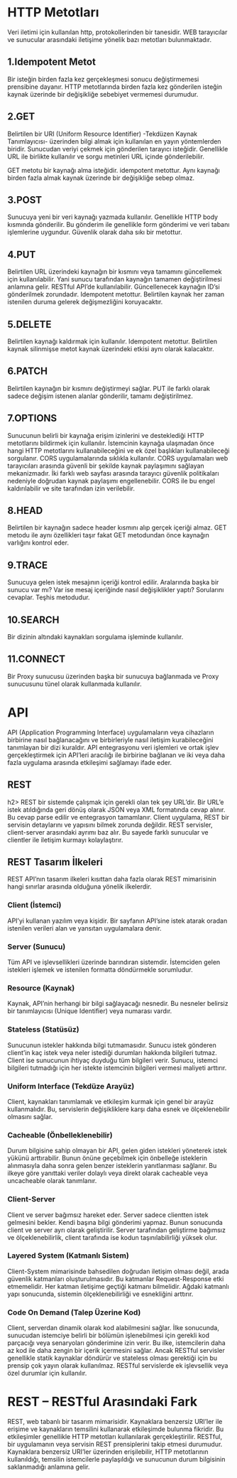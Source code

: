 <h1> HTTP Metotları</h1>
Veri iletimi için kullanılan http, protokollerinden bir tanesidir. WEB tarayıcılar ve sunucular arasındaki iletişime yönelik bazı metotları bulunmaktadır. 
<h2>1.Idempotent Metot</h2> 
Bir isteğin birden fazla kez gerçekleşmesi sonucu değiştirmemesi prensibine dayanır. HTTP metotlarında birden fazla kez gönderilen isteğin kaynak üzerinde bir değişikliğe sebebiyet vermemesi durumudur.
<h2>2.GET</h2>
Belirtilen bir URI (Uniform Resource Identifier) -Tekdüzen Kaynak Tanımlayıcısı- üzerinden bilgi almak için kullanılan en yayın yöntemlerden biridir. Sunucudan veriyi çekmek için gönderilen tarayıcı isteğidir. Genellikle URL ile birlikte kullanılır ve sorgu metinleri URL içinde gönderilebilir. 

GET metotu bir kaynağı alma isteğidir. idempotent metottur. Aynı kaynağı birden fazla almak kaynak üzerinde bir değişikliğe sebep olmaz.
<h2>3.POST</h2>
Sunucuya yeni bir veri kaynağı yazmada kullanılır. Genellikle HTTP body kısmında gönderilir. Bu gönderim ile genellikle form gönderimi ve veri tabanı işlemlerine uygundur. Güvenlik olarak daha sıkı bir metottur. 
<h2>4.PUT</h2>
Belirtilen URL üzerindeki kaynağın bir kısmını veya tamamını güncellemek için kullanılabilir. Yani sunucu tarafından kaynağın tamamen değiştirilmesi anlamına gelir. RESTful API’de kullanılabilir. Güncellenecek kaynağın ID’si gönderilmek zorundadır. Idempotent metottur. Belirtilen kaynak her zaman istenilen duruma gelerek değişmezliğini koruyacaktır. 
<h2>5.DELETE</h2>
Belirtilen kaynağı kaldırmak için kullanılır. Idempotent metottur. Belirtilen kaynak silinmişse metot kaynak üzerindeki etkisi aynı olarak kalacaktır. 
<h2>6.PATCH</h2>
Belirtilen kaynağın bir kısmını değiştirmeyi sağlar. PUT ile farklı olarak sadece değişim istenen alanlar gönderilir, tamamı değiştirilmez. 
<h2>7.OPTIONS</h2>
Sunucunun belirli bir kaynağa erişim izinlerini ve desteklediği HTTP metotlarını bildirmek için kullanılır. İstemcinin kaynağa ulaşmadan önce hangi HTTP metotlarını kullanabileceğini ve ek özel başlıkları kullanabileceği sorgulanır. CORS uygulamalarında sıklıkla kullanılır. 
CORS uygulamaları web tarayıcıları arasında güvenli bir şekilde kaynak paylaşımını sağlayan mekanizmadır. İki farklı web sayfası arasında tarayıcı güvenlik politikaları nedeniyle doğrudan kaynak paylaşımı engellenebilir. CORS ile bu engel kaldırılabilir ve site tarafından izin verilebilir. 
<h2>8.HEAD</h2>
Belirtilen bir kaynağın sadece header kısmını alıp gerçek içeriği almaz. GET metodu ile aynı özellikleri taşır fakat GET metodundan önce kaynağın varlığını kontrol eder. 
<h2>9.TRACE</h2>
Sunucuya gelen istek mesajının içeriği kontrol edilir. Aralarında başka bir sunucu var mı? Var ise mesaj içeriğinde nasıl değişiklikler yaptı? Sorularını cevaplar. Teşhis metodudur. 
<h2>10.SEARCH</h2>
Bir dizinin altındaki kaynakları sorgulama işleminde kullanılır. 
<h2>11.CONNECT</h2>
Bir Proxy sunucusu üzerinden başka bir sunucuya bağlanmada ve Proxy sunucusunu tünel olarak kullanmada kullanılır. 
 
<h1>API</h1>
API (Application Programming Interface) uygulamaların veya cihazların birbirine nasıl bağlanacağını ve birbirleriyle nasıl iletişim kurabileceğini tanımlayan bir dizi kuraldır. 
API entegrasyonu veri işlemleri ve ortak işlev gerçekleştirmek için API’leri aracılığı ile birbirine bağlanan ve iki veya daha fazla uygulama arasında etkileşimi sağlamayı ifade eder. 
<h2>REST</h2>h2> 
REST bir sistemde çalışmak için gerekli olan tek şey URL’dir. Bir URL’e istek atıldığında geri dönüş olarak JSON veya XML formatında cevap alınır. Bu cevap parse edilir ve entegrasyon tamamlanır. 
Client uygulama, REST bir servisin detaylarını ve yapısını bilmek zorunda değildir. REST servisler, client-server arasındaki ayrımı baz alır. Bu sayede farklı sunucular ve clientler ile iletişim kurmayı kolaylaştırır. 
<h2>REST Tasarım İlkeleri</h2>
REST API’nın tasarım ilkeleri kısıttan daha fazla olarak REST mimarisinin hangi sınırlar arasında olduğuna yönelik ilkelerdir.
<h3>Client (İstemci)</h3>
API’yi kullanan yazılım veya kişidir. Bir sayfanın API’sine istek atarak oradan istenilen verileri alan ve yansıtan uygulamalara denir. 
<h3>Server (Sunucu)</h3>
Tüm API ve işlevsellikleri üzerinde barındıran sistemdir. İstemciden gelen istekleri işlemek ve istenilen formatta döndürmekle sorumludur. 
<h3>Resource (Kaynak)</h3>
Kaynak, API’nin herhangi bir bilgi sağlayacağı nesnedir. Bu nesneler belirsiz bir tanımlayıcısı (Unique Identifier) veya numarası vardır.  
<h3>Stateless (Statüsüz)</h3>
Sunucunun istekler hakkında bilgi tutmamasıdır. Sunucu istek gönderen client’in kaç istek  veya neler istediği durumları hakkında bilgileri tutmaz. Client ise sunucunun ihtiyaç duyduğu tüm bilgileri verir. 
Sunucu, istemci bilgileri tutmadığı için her istekte istemcinin bilgileri vermesi maliyeti arttırır. 
<h3>Uniform Interface (Tekdüze Arayüz)</h3>
Client, kaynakları tanımlamak ve etkileşim kurmak için genel bir arayüz kullanmalıdır. Bu, servislerin değişikliklere karşı daha esnek ve ölçeklenebilir olmasını sağlar.
<h3>Cacheable (Önbelleklenebilir)</h3>
Durum bilgisine sahip olmayan bir API, gelen giden istekleri yöneterek istek yükünü arttırabilir. Bunun önüne geçebilmek için önbelleğe isteklerin alınmasıyla daha sonra gelen benzer isteklerin yanıtlanması sağlanır. Bu ilkeye göre yanıttaki veriler dolaylı veya direkt olarak cacheable veya uncacheable olarak tanımlanır.
<h3>Client-Server </h3>
Client ve server bağımsız hareket eder. Server sadece clientten istek gelmesini bekler. Kendi başına bilgi gönderimi yapmaz. Bunun sonucunda client ve server ayrı olarak geliştirilir. 
Server tarafından geliştirme bağımsız ve ölçeklenebilirlik, client tarafında ise kodun taşınılabilirliği yüksek olur.
<h3>Layered System (Katmanlı Sistem)</h3>
Client-System mimarisinde bahsedilen doğrudan iletişim olması değil, arada güvenlik katmanları oluşturulmasıdır. Bu katmanlar Request-Response etki etmemelidir. Her katman iletişime geçtiği katmanı bilmelidir. 
Ağdaki katmanlı yapı sonucunda, sistemin ölçeklenebilirliği ve esnekliğini arttırır. 
<h3>Code On Demand (Talep Üzerine Kod)</h3>
Client, serverdan dinamik olarak kod alabilmesini sağlar. İlke sonucunda, sunucudan istemciye belirli bir bölümün işlenebilmesi için gerekli kod parçacığı veya senaryoları gönderimine izin verir. 
Bu ilke, istemcilerin daha az kod ile daha zengin bir içerik içermesini sağlar. Ancak RESTful servisler genellikle statik kaynaklar döndürür ve stateless olması gerektiği için bu prensip çok yayın olarak kullanılmaz. RESTful servislerde ek işlevsellik veya özel durumlar için kullanılır. 
 
<h1>REST – RESTful Arasındaki Fark</h1>
REST, web tabanlı bir tasarım mimarisidir. Kaynaklara benzersiz URI’ler ile erişime ve kaynakların temsilini kullanarak etkileşimde bulunma fikridir. Bu etkileşimler genellikle HTTP metotları kullanılarak gerçekleştirilir. 
RESTful, bir uygulamanın veya servisin REST prensiplerini takip etmesi durumudur. 
Kaynaklara benzersiz URI’ler üzerinden erişilebilir, HTTP metotlarının kullanıldığı, temsilin istemcilerle paylaşıldığı ve sunucunun durum bilgisinin saklanmadığı anlamına gelir.

